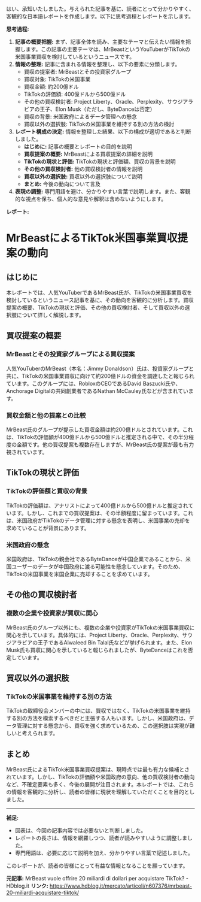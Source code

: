 はい、承知いたしました。与えられた記事を基に、読者にとって分かりやすく、客観的な日本語レポートを作成します。以下に思考過程とレポートを示します。

**思考過程:**

1.  **記事の概要把握:** まず、記事全体を読み、主要なテーマと伝えたい情報を把握します。この記事の主要テーマは、MrBeastというYouTuberがTikTokの米国事業買収を検討しているというニュースです。
2.  **情報の整理:** 記事に含まれる情報を整理し、以下の要素に分類します。
    *   買収の提案者: MrBeastとその投資家グループ
    *   買収対象: TikTokの米国事業
    *   買収金額: 約200億ドル
    *   TikTokの評価額: 400億ドルから500億ドル
    *   その他の買収検討者: Project Liberty、Oracle、Perplexity、サウジアラビアの王子、Elon Musk（ただし、ByteDanceは否定）
    *   買収の背景: 米国政府によるデータ管理への懸念
    *   買収以外の選択肢: TikTokの米国事業を維持する別の方法の検討
3.  **レポート構成の決定:** 情報を整理した結果、以下の構成が適切であると判断しました。
    *   **はじめに:** 記事の概要とレポートの目的を説明
    *   **買収提案の概要:** MrBeastによる買収提案の詳細を説明
    *   **TikTokの現状と評価:** TikTokの現状と評価額、買収の背景を説明
    *   **その他の買収検討者:** 他の買収検討者の情報を説明
    *   **買収以外の選択肢:** 買収以外の選択肢について説明
    *   **まとめ:** 今後の動向について言及
4.  **表現の調整:** 専門用語を避け、分かりやすい言葉で説明します。また、客観的な視点を保ち、個人的な意見や解釈は含めないようにします。

**レポート:**

# MrBeastによるTikTok米国事業買収提案の動向

## はじめに

本レポートでは、人気YouTuberであるMrBeast氏が、TikTokの米国事業買収を検討しているというニュース記事を基に、その動向を客観的に分析します。買収提案の概要、TikTokの現状と評価、その他の買収検討者、そして買収以外の選択肢について詳しく解説します。

## 買収提案の概要

### MrBeastとその投資家グループによる買収提案

人気YouTuberのMrBeast（本名：Jimmy Donaldson）氏は、投資家グループと共に、TikTokの米国事業買収に向けて約200億ドルの資金を調達したと報じられています。このグループには、RobloxのCEOであるDavid Baszucki氏や、Anchorage Digitalの共同創業者であるNathan McCauley氏などが含まれています。

### 買収金額と他の提案との比較

MrBeast氏のグループが提示した買収金額は約200億ドルとされています。これは、TikTokの評価額が400億ドルから500億ドルと推定される中で、その半分程度の金額です。他の買収提案も複数存在しますが、MrBeast氏の提案が最も有力視されています。

## TikTokの現状と評価

### TikTokの評価額と買収の背景

TikTokの評価額は、アナリストによって400億ドルから500億ドルと推定されています。しかし、これまでの買収提案は、その半額程度に留まっています。これは、米国政府がTikTokのデータ管理に対する懸念を表明し、米国事業の売却を求めていることが背景にあります。

### 米国政府の懸念

米国政府は、TikTokの親会社であるByteDanceが中国企業であることから、米国ユーザーのデータが中国政府に渡る可能性を懸念しています。そのため、TikTokの米国事業を米国企業に売却することを求めています。

## その他の買収検討者

### 複数の企業や投資家が買収に関心

MrBeast氏のグループ以外にも、複数の企業や投資家がTikTokの米国事業買収に関心を示しています。具体的には、Project Liberty、Oracle、Perplexity、サウジアラビアの王子であるAlwaleed Bin Talal氏などが挙げられます。また、Elon Musk氏も買収に関心を示していると報じられましたが、ByteDanceはこれを否定しています。

## 買収以外の選択肢

### TikTokの米国事業を維持する別の方法

TikTokの取締役会メンバーの中には、買収ではなく、TikTokの米国事業を維持する別の方法を模索するべきだと主張する人もいます。しかし、米国政府は、データ管理に対する懸念から、買収を強く求めているため、この選択肢は実現が難しいと考えられます。

## まとめ

MrBeast氏によるTikTok米国事業買収提案は、現時点では最も有力な候補とされています。しかし、TikTokの評価額や米国政府の意向、他の買収検討者の動向など、不確定要素も多く、今後の展開が注目されます。本レポートでは、これらの情報を客観的に分析し、読者の皆様に現状を理解していただくことを目的としました。

---
**補足:**

*   図表は、今回の記事内容では必要ないと判断しました。
*   レポートの長さは、情報を網羅しつつ、読者が読みやすいように調整しました。
*   専門用語は、必要に応じて説明を加え、分かりやすい言葉で記述しました。

このレポートが、読者の皆様にとって有益な情報となることを願っています。


**元記事:** MrBeast vuole offrire 20 miliardi di dollari per acquistare TikTok?  - HDblog.it
**リンク:** https://www.hdblog.it/mercato/articoli/n607376/mrbeast-20-miliardi-acquistare-tiktok/